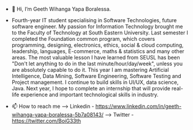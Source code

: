 - 👋 Hi, I’m Geeth Wihanga Yapa Boralessa.
- Fourth-year IT student specialising in Software Technologies, future software engineer. My passion for Information Technology brought me to the Faculty of Technology at South Eastern University. Last semester I completed the Foundation common program, which covers programming, designing, electronics, ethics, social & cloud computing, leadership, languages, E-commerce, maths & statistics and many other areas.
The most valuable lesson I have learned from SEUSL has been "Don't let anything to do in the last minute/hour/day/week", unless you are absolutely capable to do it. 
This year I am mastering Artificial Intelligence, Data Mining, Software Engineering, Software Testing and Project management. I continue to build skills in UI/UX, data science, Java. Next year, I hope to complete an internship that will provide real-life experience and important technological skills in industry.

- 📫 How to reach me 
    --> Linkedin - https://www.linkedin.com/in/geeth-wihanga-yapa-boralessa-5b7a08143/
    --> Twitter  - https://twitter.com/BoiG33th

<!---
Geeth-Yapa/Geeth-Yapa is a ✨ special ✨ repository because its `README.md` (this file) appears on your GitHub profile.
You can click the Preview link to take a look at your changes.
--->
